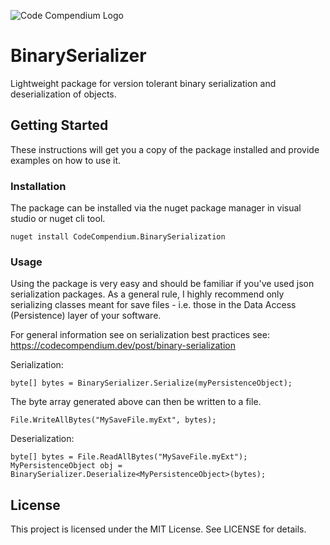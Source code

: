 ![Code Compendium Logo](https://codecompendium.dev/code-compendium-icon-96.png)

# BinarySerializer
Lightweight package for version tolerant binary serialization and deserialization of objects.

## Getting Started
These instructions will get you a copy of the package installed and provide examples on how to use it.

### Installation
The package can be installed via the nuget package manager in visual studio or nuget cli tool.
```
nuget install CodeCompendium.BinarySerialization
```

### Usage
Using the package is very easy and should be familiar if you've used json serialization packages.
As a general rule, I highly recommend only serializing classes meant for save files - i.e. those in the Data Access (Persistence) layer of your software.

For general information see on serialization best practices see:
https://codecompendium.dev/post/binary-serialization

Serialization:
```
byte[] bytes = BinarySerializer.Serialize(myPersistenceObject);
```
The byte array generated above can then be written to a file.
```
File.WriteAllBytes("MySaveFile.myExt", bytes);
```

Deserialization:
```
byte[] bytes = File.ReadAllBytes("MySaveFile.myExt");
MyPersistenceObject obj = BinarySerializer.Deserialize<MyPersistenceObject>(bytes);
```

## License
This project is licensed under the MIT License. See LICENSE for details.
